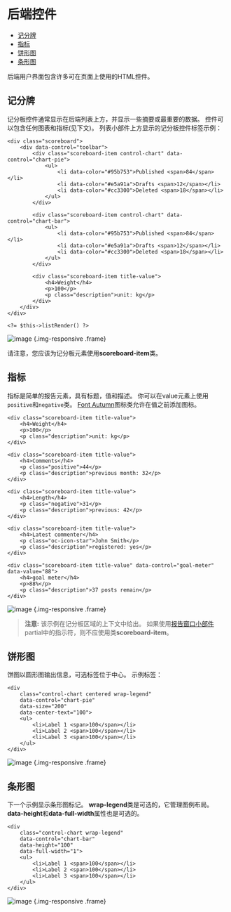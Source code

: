 # 后端控件

- [记分牌](#scoreboards)
- [指标](#indicators)
- [饼形图](#pie-chart)
- [条形图](#bar-chart)

后端用户界面包含许多可在页面上使用的HTML控件。

<a name="scoreboards"></a>
## 记分牌

记分板控件通常显示在后端列表上方，并显示一些摘要或最重要的数据。 控件可以包含任何图表和指标(见下文)。 列表小部件上方显示的记分板控件标签示例：

    <div class="scoreboard">
        <div data-control="toolbar">
            <div class="scoreboard-item control-chart" data-control="chart-pie">
                <ul>
                    <li data-color="#95b753">Published <span>84</span></li>
                    <li data-color="#e5a91a">Drafts <span>12</span></li>
                    <li data-color="#cc3300">Deleted <span>18</span></li>
                </ul>
            </div>

            <div class="scoreboard-item control-chart" data-control="chart-bar">
                <ul>
                    <li data-color="#95b753">Published <span>84</span></li>
                    <li data-color="#e5a91a">Drafts <span>12</span></li>
                    <li data-color="#cc3300">Deleted <span>18</span></li>
                </ul>
            </div>

            <div class="scoreboard-item title-value">
                <h4>Weight</h4>
                <p>100</p>
                <p class="description">unit: kg</p>
            </div>
        </div>
    </div>

    <?= $this->listRender() ?>

![image](https://github.com/octobercms/docs/blob/master/images/list-scoreboard.png?raw=true) {.img-responsive .frame}

请注意，您应该为记分板元素使用**scoreboard-item**类。

<a name="indicators"></a>
## 指标

指标是简单的报告元素，具有标题，值和描述。 你可以在value元素上使用`positive`和`negative`类。 [Font Autumn](http://daftspunk.github.io/Font-Autumn/)图标类允许在值之前添加图标。

    <div class="scoreboard-item title-value">
        <h4>Weight</h4>
        <p>100</p>
        <p class="description">unit: kg</p>
    </div>

    <div class="scoreboard-item title-value">
        <h4>Comments</h4>
        <p class="positive">44</p>
        <p class="description">previous month: 32</p>
    </div>

    <div class="scoreboard-item title-value">
        <h4>Length</h4>
        <p class="negative">31</p>
        <p class="description">previous: 42</p>
    </div>

    <div class="scoreboard-item title-value">
        <h4>Latest commenter</h4>
        <p class="oc-icon-star">John Smith</p>
        <p class="description">registered: yes</p>
    </div>

    <div class="scoreboard-item title-value" data-control="goal-meter" data-value="88">
        <h4>goal meter</h4>
        <p>88%</p>
        <p class="description">37 posts remain</p>
    </div>

![image](https://github.com/octobercms/docs/blob/master/images/name-title-indicators.png?raw=true) {.img-responsive .frame}

> **注意:** 该示例在记分板区域的上下文中给出。 如果使用[报告窗口小部件](窗口小部件#report-widgets)partial中的指示符，则不应使用类**scoreboard-item**。

<a name="pie-chart"></a>
## 饼形图

饼图以圆形图输出信息，可选标签位于中心。 示例标签：

    <div
        class="control-chart centered wrap-legend"
        data-control="chart-pie"
        data-size="200"
        data-center-text="100">
        <ul>
            <li>Label 1 <span>100</span></li>
            <li>Label 2 <span>100</span></li>
            <li>Label 3 <span>100</span></li>
        </ul>
    </div>

![image](https://github.com/octobercms/docs/blob/master/images/traffic-sources.png?raw=true) {.img-responsive .frame}

<a name="bar-chart"></a>
## 条形图

下一个示例显示条形图标记。 **wrap-legend**类是可选的，它管理图例布局。 **data-height**和**data-full-width**属性也是可选的。

    <div
        class="control-chart wrap-legend"
        data-control="chart-bar"
        data-height="100"
        data-full-width="1">
        <ul>
            <li>Label 1 <span>100</span></li>
            <li>Label 2 <span>100</span></li>
            <li>Label 3 <span>100</span></li>
        </ul>
    </div>

![image](https://github.com/octobercms/docs/blob/master/images/bar-chart.png?raw=true) {.img-responsive .frame}
